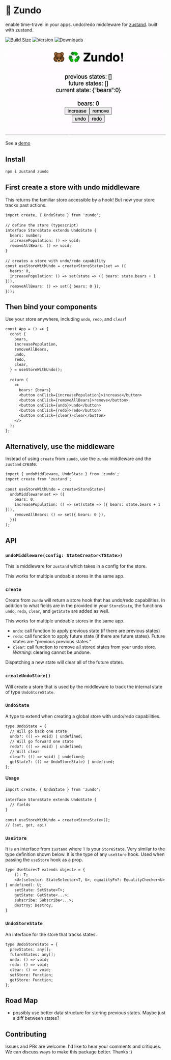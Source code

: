 # 🍜 Zundo

enable time-travel in your apps. undo/redo middleware for [zustand](https://github.com/pmndrs/zustand). built with zustand.

[![Build Size](https://img.shields.io/bundlephobia/min/zundo?label=bundle%20size&style=flat&colorA=000000&colorB=000000)](https://bundlephobia.com/result?p=zundo)
[![Version](https://img.shields.io/npm/v/zundo?style=flat&colorA=000000&colorB=000000)](https://www.npmjs.com/package/zundo)
[![Downloads](https://img.shields.io/npm/dt/zundo?style=flat&colorA=000000&colorB=000000)](https://www.npmjs.com/package/zundo)

![zundo demo](./zundo.gif)

See a [demo](https://codesandbox.io/s/currying-flower-2dom9?file=/src/App.tsx)

## Install

```sh
npm i zustand zundo
```

## First create a store with undo middleware

This returns the familiar store accessible by a hook! But now your store tracks past actions.

```tsx
import create, { UndoState } from 'zundo';

// define the store (typescript)
interface StoreState extends UndoState {
  bears: number;
  increasePopulation: () => void;
  removeAllBears: () => void;
}

// creates a store with undo/redo capability
const useStoreWithUndo = create<StoreState>(set => ({
  bears: 0,
  increasePopulation: () => set(state => ({ bears: state.bears + 1 })),
  removeAllBears: () => set({ bears: 0 }),
}));
```

## Then bind your components

Use your store anywhere, including `undo`, `redo`, and `clear`!

```tsx
const App = () => {
  const {
    bears,
    increasePopulation,
    removeAllBears,
    undo,
    redo,
    clear,
  } = useStoreWithUndo();

  return (
    <>
      bears: {bears}
      <button onClick={increasePopulation}>increase</button>
      <button onClick={removeAllBears}>remove</button>
      <button onClick={undo}>undo</button>
      <button onClick={redo}>redo</button>
      <button onClick={clear}>clear</button>
    </>
  );
};
```

## Alternatively, use the middleware

Instead of using `create` from `zundo`, use the `zundo` middleware and the `zustand` create.

```tsx
import { undoMiddleware, UndoState } from 'zundo';
import create from 'zustand';

const useStoreWithUndo = create<StoreState>(
  undoMiddleware(set => ({
    bears: 0,
    increasePopulation: () => set(state => ({ bears: state.bears + 1 })),
    removeAllBears: () => set({ bears: 0 }),
  }))
);
```

## API

### `undoMiddleware(config: StateCreator<TState>)`

This is middleware for `zustand` which takes in a config for the store.

This works for multiple undoable stores in the same app.

### `create`

Create from `zundo` will return a store hook that has undo/redo capabilities. In addition to what fields are in the provided in your `StoreState`, the functions `undo`, `redo`, `clear`, and `getState` are added as well.

This works for multiple undoable stores in the same app.

- `undo`: call function to apply previous state (if there are previous states)
- `redo`: call function to apply future state (if there are future states). Future states are "previous previous states."
- `clear`: call function to remove all stored states from your undo store. _Warning:_ clearing cannot be undone.

Dispatching a new state will clear all of the future states.

### `createUndoStore()`

Will create a store that is used by the middleware to track the internal state of type `UndoStoreState`.

### `UndoState`

A type to extend when creating a global store with undo/redo capabilities.

```tsx
type UndoState = {
  // Will go back one state
  undo?: (() => void) | undefined;
  // Will go forward one state
  redo?: (() => void) | undefined;
  // Will clear
  clear?: (() => void) | undefined;
  getState?: (() => UndoStoreState) | undefined;
};
```

#### Usage

```tsx
import create, { UndoState } from 'zundo';

interface StoreState extends UndoState {
  // fields
}

const useStoreWithUndo = create<StoreState>();
// (set, get, api)
```

### `UseStore`

It is an interface from `zustand` where `T` is your `StoreState`. Very similar to the type definition shown below. It is the type of any `useStore` hook. Used when passing the `useStore` hook as a prop.

```tsx
type UseStore<T extends object> = {
    (): T;
    <U>(selector: StateSelector<T, U>, equalityFn?: EqualityChecker<U> | undefined): U;
    setState: SetState<T>;
    getState: GetState<...>;
    subscribe: Subscribe<...>;
    destroy: Destroy;
}
```

### `UndoStoreState`

An interface for the store that tracks states.

```tsx
type UndoStoreState = {
  prevStates: any[];
  futureStates: any[];
  undo: () => void;
  redo: () => void;
  clear: () => void;
  setStore: Function;
  getStore: Function;
};
```

## Road Map

- possibly use better data structure for storing previous states. Maybe just a diff between states?

## Contributing

Issues and PRs are welcome. I'd like to hear your comments and critiques. We can discuss ways to make this package better. Thanks :)
